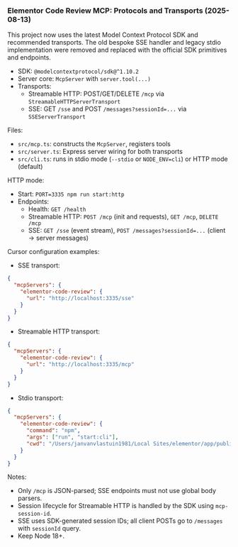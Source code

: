 ### Elementor Code Review MCP: Protocols and Transports (2025-08-13)

This project now uses the latest Model Context Protocol SDK and recommended transports. The old bespoke SSE handler and legacy stdio implementation were removed and replaced with the official SDK primitives and endpoints.

- SDK: `@modelcontextprotocol/sdk@^1.10.2`
- Server core: `McpServer` with `server.tool(...)`
- Transports:
  - Streamable HTTP: POST/GET/DELETE ` /mcp ` via `StreamableHTTPServerTransport`
  - SSE: GET ` /sse ` and POST ` /messages?sessionId=... ` via `SSEServerTransport`

Files:
- `src/mcp.ts`: constructs the `McpServer`, registers tools
- `src/server.ts`: Express server wiring for both transports
- `src/cli.ts`: runs in stdio mode (`--stdio` or `NODE_ENV=cli`) or HTTP mode (default)

HTTP mode:
- Start: `PORT=3335 npm run start:http`
- Endpoints:
  - Health: `GET /health`
  - Streamable HTTP: `POST /mcp` (init and requests), `GET /mcp`, `DELETE /mcp`
  - SSE: `GET /sse` (event stream), `POST /messages?sessionId=...` (client → server messages)

Cursor configuration examples:
- SSE transport:
```json
{
  "mcpServers": {
    "elementor-code-review": {
      "url": "http://localhost:3335/sse"
    }
  }
}
```
- Streamable HTTP transport:
```json
{
  "mcpServers": {
    "elementor-code-review": {
      "url": "http://localhost:3335/mcp"
    }
  }
}
```
- Stdio transport:
```json
{
  "mcpServers": {
    "elementor-code-review": {
      "command": "npm",
      "args": ["run", "start:cli"],
      "cwd": "/Users/janvanvlastuin1981/Local Sites/elementor/app/public/wp-content/elementor-cursor-review-mcp"
    }
  }
}
```

Notes:
- Only `/mcp` is JSON-parsed; SSE endpoints must not use global body parsers.
- Session lifecycle for Streamable HTTP is handled by the SDK using `mcp-session-id`.
- SSE uses SDK-generated session IDs; all client POSTs go to `/messages` with `sessionId` query.
- Keep Node 18+.


